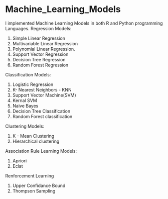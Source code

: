# Machine_Learning_Models
 I implemented Machine Learning Models in both R and Python programming Languages.
 Regression Models:
 1. Simple Linear Regression
 2. Multivariable Linear Regression
 3. Polynomial Linear Regression.
 4. Support Vector Regression
 5. Decision Tree Regression
 6. Random Forest Regression
 
 Classification Models:
 1. Logistic Regression
 2. K- Nearest Neighbors - KNN
 3. Support Vector Machine(SVM)
 4. Kernal SVM
 5. Naive Bayes
 6. Decision Tree Classification
 7. Random Forest classification


 Clustering Models:
 1. K - Mean Clustering
 2. Hierarchical clustering
 

 Association Rule Learning Models:
 1. Apriori
 2. Eclat

 Renforcement Learning
 1. Upper Confidance Bound
 2. Thompson Sampling
 




